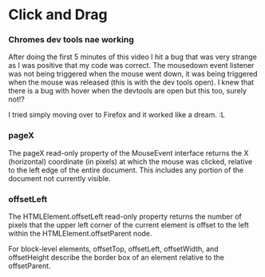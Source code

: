 # Click and Drag

### Chromes dev tools nae working

After doing the first 5 minutes of this video I hit a bug that was very strange as I was positive that my code was correct.  The mousedown event listener was not being triggered when the mouse went down, it was being triggered when the mouse was released (this is with the dev tools open).  I knew that there is a bug with hover when the devtools are open but this too, surely not!?

I tried simply moving over to Firefox and it worked like a dream. :L


### pageX

The pageX read-only property of the MouseEvent interface returns the X (horizontal) coordinate (in pixels) at which the mouse was clicked, relative to the left edge of the entire document. This includes any portion of the document not currently visible.

### offsetLeft

The HTMLElement.offsetLeft read-only property returns the number of pixels that the upper left corner of the current element is offset to the left within the HTMLElement.offsetParent node.

For block-level elements, offsetTop, offsetLeft, offsetWidth, and offsetHeight describe the border box of an element relative to the offsetParent.
